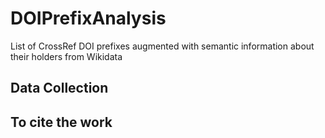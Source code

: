 # DOIPrefixAnalysis
List of CrossRef DOI prefixes augmented with semantic information about their holders from Wikidata

## Data Collection

## To cite the work

